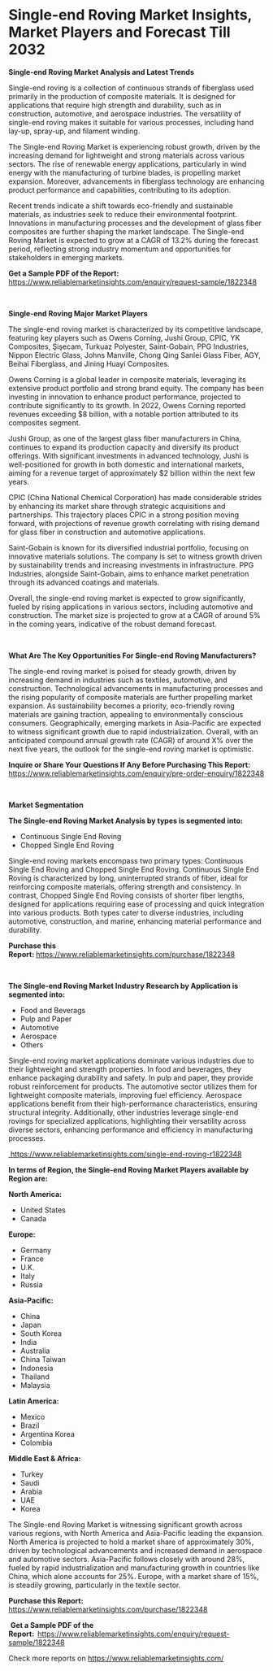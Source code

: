 <p><h1>Single-end Roving Market Insights, Market Players and Forecast Till 2032</h1></p><p><strong>Single-end Roving Market Analysis and Latest Trends</strong></p>
<p><p>Single-end roving is a collection of continuous strands of fiberglass used primarily in the production of composite materials. It is designed for applications that require high strength and durability, such as in construction, automotive, and aerospace industries. The versatility of single-end roving makes it suitable for various processes, including hand lay-up, spray-up, and filament winding.</p><p>The Single-end Roving Market is experiencing robust growth, driven by the increasing demand for lightweight and strong materials across various sectors. The rise of renewable energy applications, particularly in wind energy with the manufacturing of turbine blades, is propelling market expansion. Moreover, advancements in fiberglass technology are enhancing product performance and capabilities, contributing to its adoption.</p><p>Recent trends indicate a shift towards eco-friendly and sustainable materials, as industries seek to reduce their environmental footprint. Innovations in manufacturing processes and the development of glass fiber composites are further shaping the market landscape. The Single-end Roving Market is expected to grow at a CAGR of 13.2% during the forecast period, reflecting strong industry momentum and opportunities for stakeholders in emerging markets.</p></p>
<p><strong>Get a Sample PDF of the Report:&nbsp;</strong> <a href="https://www.reliablemarketinsights.com/enquiry/request-sample/1822348?utm_campaign=3540&utm_medium=2&utm_source=Github&utm_content=ia&utm_term=03042025&utm_id=single-end-roving">https://www.reliablemarketinsights.com/enquiry/request-sample/1822348</a></p>
<p>&nbsp;</p>
<p><strong>Single-end Roving Major Market Players</strong></p>
<p><p>The single-end roving market is characterized by its competitive landscape, featuring key players such as Owens Corning, Jushi Group, CPIC, YK Composites, Şişecam, Turkuaz Polyester, Saint-Gobain, PPG Industries, Nippon Electric Glass, Johns Manville, Chong Qing Sanlei Glass Fiber, AGY, Beihai Fiberglass, and Jining Huayi Composites. </p><p>Owens Corning is a global leader in composite materials, leveraging its extensive product portfolio and strong brand equity. The company has been investing in innovation to enhance product performance, projected to contribute significantly to its growth. In 2022, Owens Corning reported revenues exceeding $8 billion, with a notable portion attributed to its composites segment.</p><p>Jushi Group, as one of the largest glass fiber manufacturers in China, continues to expand its production capacity and diversify its product offerings. With significant investments in advanced technology, Jushi is well-positioned for growth in both domestic and international markets, aiming for a revenue target of approximately $2 billion within the next few years.</p><p>CPIC (China National Chemical Corporation) has made considerable strides by enhancing its market share through strategic acquisitions and partnerships. This trajectory places CPIC in a strong position moving forward, with projections of revenue growth correlating with rising demand for glass fiber in construction and automotive applications.</p><p>Saint-Gobain is known for its diversified industrial portfolio, focusing on innovative materials solutions. The company is set to witness growth driven by sustainability trends and increasing investments in infrastructure. PPG Industries, alongside Saint-Gobain, aims to enhance market penetration through its advanced coatings and materials.</p><p>Overall, the single-end roving market is expected to grow significantly, fueled by rising applications in various sectors, including automotive and construction. The market size is projected to grow at a CAGR of around 5% in the coming years, indicative of the robust demand forecast.</p></p>
<p>&nbsp;</p>
<p><strong>What Are The Key Opportunities For Single-end Roving Manufacturers?</strong></p>
<p><p>The single-end roving market is poised for steady growth, driven by increasing demand in industries such as textiles, automotive, and construction. Technological advancements in manufacturing processes and the rising popularity of composite materials are further propelling market expansion. As sustainability becomes a priority, eco-friendly roving materials are gaining traction, appealing to environmentally conscious consumers. Geographically, emerging markets in Asia-Pacific are expected to witness significant growth due to rapid industrialization. Overall, with an anticipated compound annual growth rate (CAGR) of around X% over the next five years, the outlook for the single-end roving market is optimistic.</p></p>
<p><strong>Inquire or Share Your Questions If Any Before Purchasing This Report:</strong> <a href="https://www.reliablemarketinsights.com/enquiry/pre-order-enquiry/1822348?utm_campaign=3540&utm_medium=2&utm_source=Github&utm_content=ia&utm_term=03042025&utm_id=single-end-roving">https://www.reliablemarketinsights.com/enquiry/pre-order-enquiry/1822348</a></p>
<p>&nbsp;</p>
<p><strong>Market Segmentation</strong></p>
<p><strong>The Single-end Roving Market Analysis by types is segmented into:</strong></p>
<p><ul><li>Continuous Single End Roving</li><li>Chopped Single End Roving</li></ul></p>
<p><p>Single-end roving markets encompass two primary types: Continuous Single End Roving and Chopped Single End Roving. Continuous Single End Roving is characterized by long, uninterrupted strands of fiber, ideal for reinforcing composite materials, offering strength and consistency. In contrast, Chopped Single End Roving consists of shorter fiber lengths, designed for applications requiring ease of processing and quick integration into various products. Both types cater to diverse industries, including automotive, construction, and marine, enhancing material performance and durability.</p></p>
<p><strong>Purchase this Report:&nbsp;</strong><a href="https://www.reliablemarketinsights.com/purchase/1822348?utm_campaign=3540&utm_medium=2&utm_source=Github&utm_content=ia&utm_term=03042025&utm_id=single-end-roving">https://www.reliablemarketinsights.com/purchase/1822348</a></p>
<p>&nbsp;</p>
<p><strong>The Single-end Roving Market Industry Research by Application is segmented into:</strong></p>
<p><ul><li>Food and Beverags</li><li>Pulp and Paper</li><li>Automotive</li><li>Aerospace</li><li>Others</li></ul></p>
<p><p>Single-end roving market applications dominate various industries due to their lightweight and strength properties. In food and beverages, they enhance packaging durability and safety. In pulp and paper, they provide robust reinforcement for products. The automotive sector utilizes them for lightweight composite materials, improving fuel efficiency. Aerospace applications benefit from their high-performance characteristics, ensuring structural integrity. Additionally, other industries leverage single-end rovings for specialized applications, highlighting their versatility across diverse sectors, enhancing performance and efficiency in manufacturing processes.</p></p>
<p><a href="https://www.reliablemarketinsights.com/single-end-roving-r1822348?utm_campaign=3540&utm_medium=2&utm_source=Github&utm_content=ia&utm_term=03042025&utm_id=single-end-roving">&nbsp;https://www.reliablemarketinsights.com/single-end-roving-r1822348</a></p>
<p><strong>In terms of Region, the Single-end Roving Market Players available by Region are:</strong></p>
<p>
    <p> <strong> North America: </strong>
        <ul>
            <li>United States</li>
            <li>Canada</li>
        </ul>
        </p> 
    <p> <strong> Europe: </strong>
        <ul>
            <li>Germany</li>
            <li>France</li>
            <li>U.K.</li>
            <li>Italy</li>
            <li>Russia</li>
        </ul>
        </p> 
    <p> <strong> Asia-Pacific: </strong>
        <ul>
            <li>China</li>
            <li>Japan</li>
            <li>South Korea</li>
            <li>India</li>
            <li>Australia</li>
            <li>China Taiwan</li>
            <li>Indonesia</li>
            <li>Thailand</li>
            <li>Malaysia</li>
        </ul>
        </p> 
    <p> <strong> Latin America: </strong>
        <ul>
            <li>Mexico</li>
            <li>Brazil</li>
            <li>Argentina Korea</li>
            <li>Colombia</li>
        </ul>
        </p> 
    <p> <strong> Middle East & Africa: </strong>
        <ul>
            <li>Turkey</li>
            <li>Saudi</li>
            <li>Arabia</li>
            <li>UAE</li>
            <li>Korea</li>
        </ul>
    </p>
    </p>
<p><p>The Single-end Roving Market is witnessing significant growth across various regions, with North America and Asia-Pacific leading the expansion. North America is projected to hold a market share of approximately 30%, driven by technological advancements and increased demand in aerospace and automotive sectors. Asia-Pacific follows closely with around 28%, fueled by rapid industrialization and manufacturing growth in countries like China, which alone accounts for 25%. Europe, with a market share of 15%, is steadily growing, particularly in the textile sector.</p></p>
<p><strong>Purchase this Report: </strong><a href="https://www.reliablemarketinsights.com/purchase/1822348?utm_campaign=3540&utm_medium=2&utm_source=Github&utm_content=ia&utm_term=03042025&utm_id=single-end-roving">https://www.reliablemarketinsights.com/purchase/1822348</a></p>
<p>&nbsp;<strong>Get a Sample PDF of the Report:&nbsp;&nbsp;</strong><a href="https://www.reliablemarketinsights.com/enquiry/request-sample/1822348?utm_campaign=3540&utm_medium=2&utm_source=Github&utm_content=ia&utm_term=03042025&utm_id=single-end-roving">https://www.reliablemarketinsights.com/enquiry/request-sample/1822348</a></p>
<p><strong></strong></p>
<p>Check more reports on <a href="https://www.reliablemarketinsights.com/?utm_campaign=3540&utm_medium=2&utm_source=Github&utm_content=ia&utm_term=03042025&utm_id=single-end-roving">https://www.reliablemarketinsights.com/</a></p>